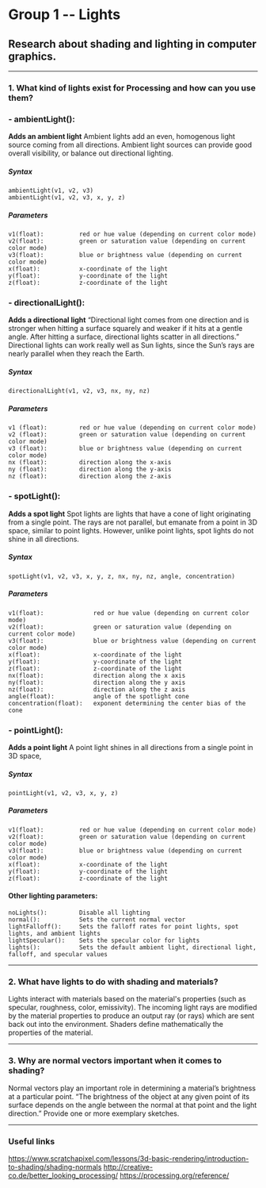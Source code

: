 # Group 1 -- Lights

## Research about shading and lighting in computer graphics.
---

### 1. What kind of lights exist for Processing and how can you use them?
   
### - ambientLight():
  
**Adds an ambient light**
    Ambient lights add an even, homogenous light source coming from all directions. Ambient light sources can provide good overall visibility, or balance out directional lighting.

##### Syntax
    ambientLight(v1, v2, v3)
    ambientLight(v1, v2, v3, x, y, z)

##### Parameters

    v1(float):          red or hue value (depending on current color mode)
    v2(float):          green or saturation value (depending on current color mode)
    v3(float):          blue or brightness value (depending on current color mode)
    x(float):           x-coordinate of the light
    y(float):           y-coordinate of the light
    z(float):           z-coordinate of the light

### - directionalLight():
  
**Adds a directional light**
“Directional light comes from one direction and is stronger when hitting a surface squarely and weaker if it hits at a gentle angle. After hitting a surface, directional lights scatter in all directions.” Directional lights can work really well as Sun lights, since the Sun’s rays are nearly parallel when they reach the Earth.

##### Syntax
    directionalLight(v1, v2, v3, nx, ny, nz)

##### Parameters
    v1 (float):         red or hue value (depending on current color mode)
    v2 (float):         green or saturation value (depending on current color mode)
    v3 (float):         blue or brightness value (depending on current color mode)
    nx (float):         direction along the x‑axis
    ny (float):         direction along the y‑axis
    nz (float):         direction along the z‑axis


### - spotLight():
  
**Adds a spot light**
Spot lights are lights that have a cone of light originating from a single point. The rays are not parallel, but emanate from a point in 3D space, similar to point lights. However, unlike point lights, spot lights do not shine in all directions.

##### Syntax
    spotLight(v1, v2, v3, x, y, z, nx, ny, nz, angle, concentration)

##### Parameters
    v1(float):              red or hue value (depending on current color mode)
    v2(float):              green or saturation value (depending on current color mode)
    v3(float):              blue or brightness value (depending on current color mode)
    x(float):               x-coordinate of the light
    y(float):               y-coordinate of the light
    z(float):               z-coordinate of the light
    nx(float):              direction along the x axis
    ny(float):              direction along the y axis
    nz(float):              direction along the z axis
    angle(float):           angle of the spotlight cone
    concentration(float):   exponent determining the center bias of the cone


### - pointLight():
  
**Adds a point light**
A point light shines in all directions from a single point in 3D space, 

##### Syntax
    pointLight(v1, v2, v3, x, y, z)

##### Parameters
    v1(float):          red or hue value (depending on current color mode)
    v2(float):          green or saturation value (depending on current color mode)
    v3(float):          blue or brightness value (depending on current color mode)
    x(float):           x-coordinate of the light
    y(float):           y-coordinate of the light
    z(float):           z-coordinate of the light


#### Other lighting parameters:
  
    noLights():         Disable all lighting
    normal():           Sets the current normal vector
    lightFalloff():     Sets the falloff rates for point lights, spot lights, and ambient lights
    lightSpecular():    Sets the specular color for lights
    lights():           Sets the default ambient light, directional light, falloff, and specular values


---
### 2. What have lights to do with shading and materials?

Lights interact with materials based on the material's properties (such as specular, roughness, color, emissivity). The incoming light rays are modified by the material properties to produce an output ray (or rays) which are sent back out into the environment. Shaders define mathematically the properties of the material.

---

### 3. Why are normal vectors important when it comes to shading?
Normal vectors play an important role in determining a material’s brightness at a particular point. “The brightness of the object at any given point of its surface depends on the angle between the normal at that point and the light direction.”
Provide one or more exemplary sketches.

---

### Useful links
https://www.scratchapixel.com/lessons/3d-basic-rendering/introduction-to-shading/shading-normals
http://creative-co.de/better_looking_processing/
https://processing.org/reference/
